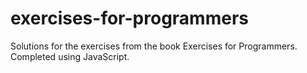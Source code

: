 # exercises-for-programmers
Solutions for the exercises from the book Exercises for Programmers. Completed using JavaScript.
